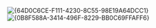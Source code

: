 ![{64D0C6CE-F111-4230-8C55-98E19A64DCC1}](https://github.com/user-attachments/assets/889099df-b176-4d99-ba6f-db1197a6279d)
![{0B8F588A-3414-496F-8229-BB0C69FFAFF6}](https://github.com/user-attachments/assets/49d12587-12f0-42a3-9ca5-d1bb557c0d9e)
